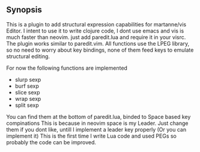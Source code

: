 
## Synopsis
This is a plugin to add structural expression capabilities for martanne/vis
Editor. I intent to use it to write clojure code, I dont use emacs and vis is much
faster than neovim. just add paredit.lua and require it in your visrc. The plugin works
similar to paredit.vim. All functions use the LPEG library, so no need to worry about key
bindings, none of them feed keys to emulate structural editing.

For now the following functions  are implemented


* slurp sexp
* burf sexp
* slice sexp
* wrap sexp
* split sexp

You can find them at the bottom of paredit.lua, binded to Space based key compinations
This is because in neovim space is my Leader. Just change them if you dont like, untill I implement a
leader key properly (Or you can implement it)
 This is the first time I write Lua code and used PEGs so probably the code
 can be improved.
